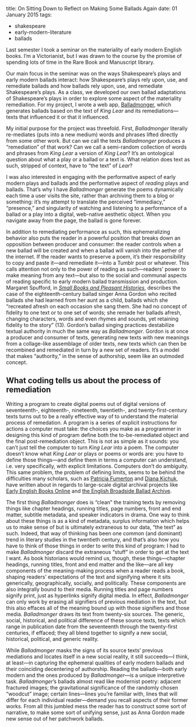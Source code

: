 title: On Sitting Down to Reflect on Making Some Ballads Again
date: 01 January 2015
tags:
- shakespeare
- early-modern-literature
- ballads

Last semester I took a seminar on the materiality of early modern English books. I’m a Victorianist, but I was drawn to the course by the promise of spending lots of time in the Rare Book and Manuscript library.

Our main focus in the seminar was on the ways Shakespeare’s plays and early modern ballads interact: how Shakespeare’s plays rely upon, use, and remediate ballads and how ballads rely upon, use, and remediate Shakespeare’s plays. As a class, we developed our own ballad adaptations of Shakespeare’s plays in order to explore some aspect of the materiality remediation. For my project, I wrote a web app, [Balladmonger](http://balladmonger.kylerjohnston.com), which generates ballads based on the text of *King Lear* and its remediations&mdash;texts that influenced it or that it influenced.

My initial purpose for the project was threefold. First, *Balladmonger* literally re-mediates (puts into a new medium) words and phrases lifted directly from some other work. But can we call the texts *Balladmonger* produces a “remediation” of that work? Can we call a semi-random collection of words and phrases from *King Lear* a version of *King Lear*? It’s an ontological question about what a play or a ballad or a text is. What relation does text as such, stripped of context, have to “the text” of *Lear*?

I was also interested in engaging with the performative aspect of early modern plays and ballads and the performative aspect of *reading* plays and ballads. That’s why I have *Balladmonger* generate the poems dynamically each time a user visits the site, rather than archiving them to a blog or something: it’s my attempt to translate the perceived “immediacy,” “presence,” and singularity of watching and listening to a performance of a ballad or a play into a digital, web-native aesthetic object. When you navigate away from the page, the ballad is gone forever. 

In addition to remediating performance as such, this ephemeralizing behavior also puts the reader in a powerful position that breaks down an opposition between producer and consumer: the reader controls when a new ballad will be created and when a ballad will vanish into the aether of the internet. If the reader wants to preserve a poem, it’s their responsibility to copy and paste it&mdash;and remediate it&mdash;into a Tumblr post or whatever. This calls attention not only to the power of reading as such&mdash;readers’ power to make meaning from any text&mdash;but also to the social and communal aspects of reading specific to early modern ballad transmission and production. Margaret Spufford, in [*Small Books and Pleasant Histories*](https://books.google.com/books?id=KEjQvnsbgUcC&lpg=PP1&dq=small%20books%20and%20pleasant%20histories%20spufford&pg=PP1#v=onepage&q=small%20books%20and%20pleasant%20histories%20spufford&f=false), describes the case of the eighteenth-century ballad singer Anna Gordon who recited ballads she had learned from her aunt as a child, ballads which she “recreated afresh on each occasion she sang them. She had no concept of fidelity to one text or to one set of words; she remade her ballads afresh, changing characters, words and even rhymes and sounds, yet retaining fidelity to the story” (13). Gordon’s ballad singing practices destabilize textual authority in much the same way as *Balladmonger*. Gordon is at once a producer and consumer of texts, generating new texts with new meanings from a collage-like assemblage of older texts, new texts which can then be recombined and remediated in turn by a new set of readers. It’s a model that makes “authority,” in the sense of authorship, seem like an outmoded concept.


What coding tells us about the process of remediation
----------------------------------------------------------------

Writing a program to create digital poems out of digital versions of seventeenth-, eighteenth-, nineteenth, twentieth-, and twenty-first-century texts turns out to be a really effective way of to understand the material process of remedation. A program is a series of explicit instructions for actions a computer must take: the choices you make as a programmer in designing this kind of program define both the to-be-remediated object and the final post-remediation object. This is not as simple as it sounds: you can’t just tell the computer to turn *King Lear* into a poem. The computer doesn’t know what *King Lear* or plays or poems or words are: you have to define those things&mdash;and define them in terms a computer can understand, i.e. very specifically, with explicit limitations. Computers don’t do ambiguity. This same problem, the problem of defining limits, seems to be behind the difficulties many scholars, such as [Patricia Fumerton](https://books.google.com/books?id=aXX8dev1xj0C&lpg=PA22&dq=studies%20in%20ephemera%20patricia%20fumerton&pg=PA55#v=onepage&q&f=false) and [Diana Kichuk](http://llc.oxfordjournals.org/content/22/3/291.abstract), have written about in regards to large-scale digital archival projects like [Early English Books Online](http://eebo.chadwyck.com/home) and [the English Broadside Ballad Archive](http://ebba.english.ucsb.edu).

The first thing *Balladmonger* does is “clean” the training texts by removing things like chapter headings, running titles, page numbers, front and end matter, subtitle metadata, and speaker indicators in drama. One way to think about these things is as a kind of metadata, surplus information which helps us to make sense of but is ultimately extraneous to our data, “the text” as such. Indeed, that way of thinking has been one common (and dominant) trend in literary studies in the twentieth century, and that’s also how you have to think of those things in order to write this kind of program: I had to make *Balladmonger* discard the extraneous “stuff” in order to get at the text I want. As book historians would remind us, though, these things&mdash;chapter headings, running titles, front and end matter and the like&mdash;are all key components of the meaning-making process when a reader reads a book, shaping readers’ expectations of the text and signifying where it sits generically, geographically, socially, and politically. These components are also integrally bound to their media. Running titles and page numbers signify print, just as hyperlinks signify digital media. In effect, *Balladmonger* can only work by erasing all signifiers of previous mediation in the text, but this also effaces all of the meaning bound up with those signifiers and those media. *Balladmonger* draws its text from twenty-six sources. The generic, social, historical, and political difference of these source texts, texts which range in publication date from the seventeenth through the twenty-first centuries, if effaced; they all blend together to signify a new social, historical, political, and generic reality.

While *Balladmonger* masks the signs of its source texts’ previous mediations and locates itself in a new social reality, it still succeeds&mdash;I think, at least&mdash;in capturing the ephemeral qualities of early modern ballads and their coinciding decentering of authorship. Reading the ballads&mdash;both early modern and the ones produced by *Balladmonger*&mdash;is a unique interpretive task. *Balladmonger*’s ballads almost read like modernist poetry: adjacent fractured images; the gravitational significance of the randomly chosen “woodcut” image; certain lines&mdash;lines you’re familiar with, lines that will differ for each individual reader&mdash;demand you recall aspects of their former works. From all this jumbled mess the reader has to construct some sort of narrative, to make some sort of unifying sense, just as Anna Gordon made new sense out of her patchwork ballads.
